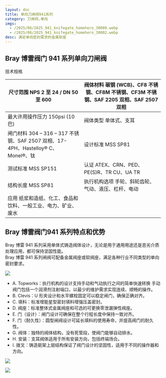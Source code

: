 ```yaml
---
layout: doc
title: 单向刀闸阀941系列
category: 刀闸阀,单向
imgs:
  - /2025/08/2025_941_knifegate_homehero_30000.webp
  - /2025/08/2025_941_knifegate_homehero_30002.webp
desc: 满足单向密封需求的金属软座
---
```


## Bray 博雷阀门 941 系列单向刀闸阀

技术规格

| 尺寸范围 NPS 2 至 24 / DN 50 至 600                                                | 阀体材料 碳钢 (WCB)、CF8 不锈钢、CF8M 不锈钢、CF3M 不锈钢、SAF 2205 双相、SAF 2507 双相 |
| ---------------------------------------------------------------------------------- | --------------------------------------------------------------------------------------- |
| 最大许用操作压力 150psi (10 巴)                                                    | 阀体类型 单体式、支耳                                                                   |
| 闸门材料 304 – 316 – 317 不锈钢、SAF 2507 双相、17-4PH、Hastelloy® C、Monel®、钛 | 设计标准 MSS SP81                                                                       |
| 测试标准 MSS SP151                                                                 | 认证 ATEX、CRN、PED、PE(S)R、TR CU、UA TR                                               |
| 结构长度 MSS SP81                                                                  | 执行机构选项 手轮、斜轮齿轮、气动、液压、杠杆、电动                                     |
| 应用 纸浆和造纸、化工、食品和饮料、一般工业、电力、矿业、废水                      |                                                                                         |

## **Bray 博雷阀门**941 系列特点和优势

Bray 博雷 941 系列采用单体式铸造阀体设计，无论是用于通用用途还是恶劣介质处理应用，都可保持坚固性能。  
Bray 博雷 941 系列闸阀可配备金属阀座或软阀座，满足各种行业不同类型的单向密封要求。

![](/2022/10/download-9-3-721x1024.png)

- A. Topworks：执行机构的设计支持手动和气动执行之间的简单快速转换 手动阀门包括一个润滑剂注射端口，以最少的维护需求实现连续、顺畅的操作。
- B. Clevis：U 形夹设计和水平螺栓固定可以稳定闸门，确保正确对齐。
- C. 填料：标准增能星型密封填料增强压盖密封。
- D. 阀座：标准整体式金属阀座和可选的可更换零泄漏弹性阀座。
- E. 门（设计）：闸门设计可确保在整个行程长度中保持一致对齐。
- F. 门（耐久性）：圆型闸阀设计可延长填料的使用寿命，并提高阀门的耐久性。
- G. 阀体：独特的阀体结构，没有死管段，使阀门能够自动排水。
- H. 安装：支耳阀体适用于所有安装方向，包括终端场合。
- I. 拨叉：铸造轭架上层结构保证了阀门设计的坚固性，适用于不同的操作器和方向。

![](/2022/10/%E6%88%AA%E5%B1%8F2022-10-24-%E4%B8%8B%E5%8D%885.35.24-1024x484.png)

![](/2022/10/%E6%88%AA%E5%B1%8F2022-10-24-%E4%B8%8B%E5%8D%885.35.32-1024x801.png)
